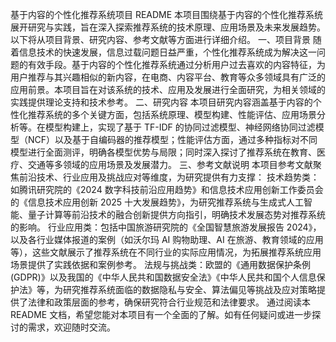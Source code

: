 基于内容的个性化推荐系统项目 README
本项目围绕基于内容的个性化推荐系统展开研究与实践，旨在深入探索推荐系统的技术原理、应用场景及未来发展趋势。以下将从项目背景、研究内容、参考文献等方面进行详细介绍。
一、项目背景
随着信息技术的快速发展，信息过载问题日益严重，个性化推荐系统成为解决这一问题的有效手段。基于内容的个性化推荐系统通过分析用户过去喜欢的内容特征，为用户推荐与其兴趣相似的新内容，在电商、内容平台、教育等众多领域具有广泛的应用前景。本项目旨在对该系统的技术、应用及发展进行全面研究，为相关领域的实践提供理论支持和技术参考。
二、研究内容
本项目研究内容涵盖基于内容的个性化推荐系统的多个关键方面，包括系统原理、模型构建、性能评估、应用场景分析等。在模型构建上，实现了基于 TF-IDF 的协同过滤模型、神经网络协同过滤模型（NCF）以及基于自编码器的推荐模型；性能评估方面，通过多种指标对不同模型进行全面测评，明确各模型优势与局限；同时深入探讨了推荐系统在教育、医疗、交通等多领域的应用场景及发展潜力。
三、参考文献说明
本项目参考文献聚焦前沿技术、行业应用及挑战应对等维度，为研究提供有力支撑：
技术趋势类：如腾讯研究院的《2024 数字科技前沿应用趋势》和信息技术应用创新工作委员会的《信息技术应用创新 2025 十大发展趋势》，为研究推荐系统与生成式人工智能、量子计算等前沿技术的融合创新提供方向指引，明确技术发展态势对推荐系统的影响。
行业应用类：包括中国旅游研究院的《全国智慧旅游发展报告 2024》，以及各行业媒体报道的案例（如沃尔玛 AI 购物助理、AI 在旅游、教育领域的应用等），这些文献展示了推荐系统在不同行业的实际应用情况，为拓展推荐系统应用场景提供了实践依据和案例参考。
法规与挑战类：欧盟的《通用数据保护条例 (GDPR)》以及我国的《中华人民共和国数据安全法》《中华人民共和国个人信息保护法》等，为研究推荐系统面临的数据隐私与安全、算法偏见等挑战及应对策略提供了法律和政策层面的参考，确保研究符合行业规范和法律要求。
通过阅读本 README 文档，希望您能对本项目有一个全面的了解。如有任何疑问或进一步探讨的需求，欢迎随时交流。
